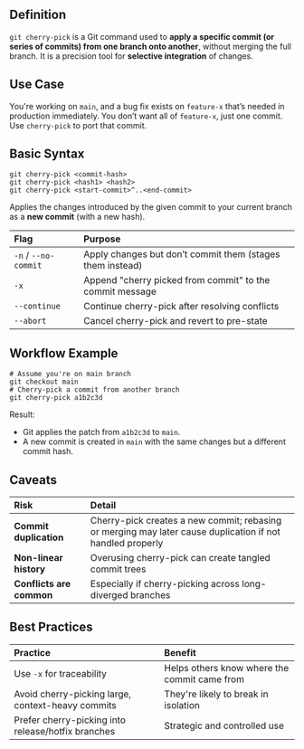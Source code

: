 ## Definition
`git cherry-pick` is a Git command used to **apply a specific commit (or series of commits) from one branch onto another**, without merging the full branch. It is a precision tool for **selective integration** of changes.

## Use Case
You're working on `main`, and a bug fix exists on `feature-x` that’s needed in production immediately. You don’t want all of `feature-x`, just one commit. Use `cherry-pick` to port that commit.
## Basic Syntax
```shell
git cherry-pick <commit-hash>
git cherry-pick <hash1> <hash2>
git cherry-pick <start-commit>^..<end-commit>
````

Applies the changes introduced by the given commit to your current branch as a **new commit** (with a new hash).

| Flag                 | Purpose                                                   |
| :------------------- | :-------------------------------------------------------- |
| `-n` / `--no-commit` | Apply changes but don’t commit them (stages them instead) |
| `-x`                 | Append "cherry picked from commit" to the commit message  |
| `--continue`         | Continue cherry-pick after resolving conflicts            |
| `--abort`            | Cancel cherry-pick and revert to pre-state                |
## Workflow Example

```shell
# Assume you're on main branch
git checkout main
# Cherry-pick a commit from another branch
git cherry-pick a1b2c3d
```

Result:

- Git applies the patch from `a1b2c3d` to `main`.
- A new commit is created in `main` with the same changes but a different commit hash.

## Caveats

| Risk                     | Detail                                                                                                    |
| :----------------------- | :-------------------------------------------------------------------------------------------------------- |
| **Commit duplication**   | Cherry-pick creates a new commit; rebasing or merging may later cause duplication if not handled properly |
| **Non-linear history**   | Overusing cherry-pick can create tangled commit trees                                                     |
| **Conflicts are common** | Especially if cherry-picking across long-diverged branches                                                |

## Best Practices

| Practice                                           | Benefit                                      |
| :------------------------------------------------- | :------------------------------------------- |
| Use `-x` for traceability                          | Helps others know where the commit came from |
| Avoid cherry-picking large, context-heavy commits  | They're likely to break in isolation         |
| Prefer cherry-picking into release/hotfix branches | Strategic and controlled use                 |
